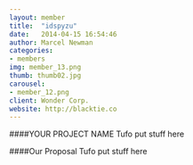 ```yaml
---
layout: member
title:  "idspyzu"
date:   2014-04-15 16:54:46
author: Marcel Newman
categories:
- members
img: member_13.png
thumb: thumb02.jpg
carousel:
- member_12.png
client: Wonder Corp.
website: http://blacktie.co
---
```

####YOUR PROJECT NAME
Tufo put stuff here

####Our Proposal
Tufo put stuff here
